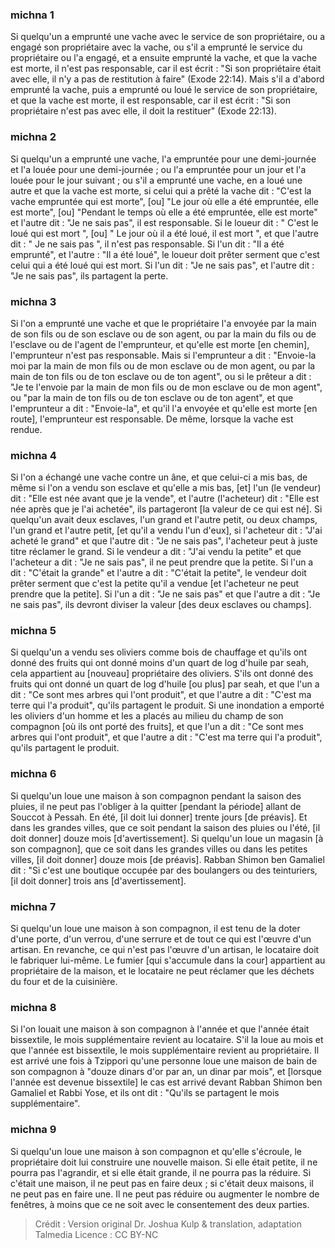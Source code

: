 
### michna 1
Si quelqu'un a emprunté une vache avec le service de son propriétaire, ou a engagé son propriétaire avec la vache, ou s'il a emprunté le service du propriétaire ou l'a engagé, et a ensuite emprunté la vache, et que la vache est morte, il n'est pas responsable, car il est écrit : "Si son propriétaire était avec elle, il n'y a pas de restitution à faire" (Exode 22:14). Mais s'il a d'abord emprunté la vache, puis a emprunté ou loué le service de son propriétaire, et que la vache est morte, il est responsable, car il est écrit : "Si son propriétaire n'est pas avec elle, il doit la restituer" (Exode 22:13).

### michna 2
Si quelqu'un a emprunté une vache, l'a empruntée pour une demi-journée et l'a louée pour une demi-journée ; ou l'a empruntée pour un jour et l'a louée pour le jour suivant ; ou s'il a emprunté une vache, en a loué une autre et que la vache est morte, si celui qui a prêté la vache dit : "C'est la vache empruntée qui est morte", [ou] "Le jour où elle a été empruntée, elle est morte", [ou] "Pendant le temps où elle a été empruntée, elle est morte" et l'autre dit : "Je ne sais pas", il est responsable. Si le loueur dit : " C'est le loué qui est mort ", [ou] " Le jour où il a été loué, il est mort ", et que l'autre dit : " Je ne sais pas ", il n'est pas responsable. Si l'un dit : "Il a été emprunté", et l'autre : "Il a été loué", le loueur doit prêter serment que c'est celui qui a été loué qui est mort. Si l'un dit : "Je ne sais pas", et l'autre dit : "Je ne sais pas", ils partagent la perte.

### michna 3
Si l'on a emprunté une vache et que le propriétaire l'a envoyée par la main de son fils ou de son esclave ou de son agent, ou par la main du fils ou de l'esclave ou de l'agent de l'emprunteur, et qu'elle est morte [en chemin], l'emprunteur n'est pas responsable. Mais si l'emprunteur a dit : "Envoie-la moi par la main de mon fils ou de mon esclave ou de mon agent, ou par la main de ton fils ou de ton esclave ou de ton agent", ou si le prêteur a dit : "Je te l'envoie par la main de mon fils ou de mon esclave ou de mon agent", ou "par la main de ton fils ou de ton esclave ou de ton agent", et que l'emprunteur a dit : "Envoie-la", et qu'il l'a envoyée et qu'elle est morte [en route], l'emprunteur est responsable. De même, lorsque la vache est rendue.

### michna 4
Si l'on a échangé une vache contre un âne, et que celui-ci a mis bas, de même si l'on a vendu son esclave et qu'elle a mis bas, [et] l'un (le vendeur) dit : "Elle est née avant que je la vende", et l'autre (l'acheteur) dit : "Elle est née après que je l'ai achetée", ils partageront [la valeur de ce qui est né]. Si quelqu'un avait deux esclaves, l'un grand et l'autre petit, ou deux champs, l'un grand et l'autre petit, [et qu'il a vendu l'un d'eux], si l'acheteur dit : "J'ai acheté le grand" et que l'autre dit : "Je ne sais pas", l'acheteur peut à juste titre réclamer le grand. Si le vendeur a dit : "J'ai vendu la petite" et que l'acheteur a dit : "Je ne sais pas", il ne peut prendre que la petite. Si l'un a dit : "C'était la grande" et l'autre a dit : "C'était la petite", le vendeur doit prêter serment que c'est la petite qu'il a vendue [et l'acheteur ne peut prendre que la petite]. Si l'un a dit : "Je ne sais pas" et que l'autre a dit : "Je ne sais pas", ils devront diviser la valeur [des deux esclaves ou champs].

### michna 5
Si quelqu'un a vendu ses oliviers comme bois de chauffage et qu'ils ont donné des fruits qui ont donné moins d'un quart de log d'huile par seah, cela appartient au [nouveau] propriétaire des oliviers. S'ils ont donné des fruits qui ont donné un quart de log d'huile [ou plus] par seah, et que l'un a dit : "Ce sont mes arbres qui l'ont produit", et que l'autre a dit : "C'est ma terre qui l'a produit", qu'ils partagent le produit. Si une inondation a emporté les oliviers d'un homme et les a placés au milieu du champ de son compagnon [où ils ont porté des fruits], et que l'un a dit : "Ce sont mes arbres qui l'ont produit", et que l'autre a dit : "C'est ma terre qui l'a produit", qu'ils partagent le produit.

### michna 6
Si quelqu'un loue une maison à son compagnon pendant la saison des pluies, il ne peut pas l'obliger à la quitter [pendant la période] allant de Souccot à Pessah. En été, [il doit lui donner] trente jours [de préavis]. Et dans les grandes villes, que ce soit pendant la saison des pluies ou l'été, [il doit donner] douze mois [d'avertissement]. Si quelqu'un loue un magasin [à son compagnon], que ce soit dans les grandes villes ou dans les petites villes, [il doit donner] douze mois [de préavis]. Rabban Shimon ben Gamaliel dit :  "Si c'est une boutique occupée par des boulangers ou des teinturiers, [il doit donner] trois ans [d'avertissement].

### michna 7
Si quelqu'un loue une maison à son compagnon, il est tenu de la doter d'une porte, d'un verrou, d'une serrure et de tout ce qui est l'œuvre d'un artisan. En revanche, ce qui n'est pas l'œuvre d'un artisan, le locataire doit le fabriquer lui-même. Le fumier [qui s'accumule dans la cour] appartient au propriétaire de la maison, et le locataire ne peut réclamer que les déchets du four et de la cuisinière.

### michna 8
Si l'on louait une maison à son compagnon à l'année et que l'année était bissextile, le mois supplémentaire revient au locataire. S'il la loue au mois et que l'année est bissextile, le mois supplémentaire revient au propriétaire. Il est arrivé une fois à Tzippori qu'une personne loue une maison de bain de son compagnon à "douze dinars d'or par an, un dinar par mois", et [lorsque l'année est devenue bissextile] le cas est arrivé devant Rabban Shimon ben Gamaliel et Rabbi Yose, et ils ont dit :  "Qu'ils se partagent le mois supplémentaire".

### michna 9
Si quelqu'un loue une maison à son compagnon et qu'elle s'écroule, le propriétaire doit lui construire une nouvelle maison. Si elle était petite, il ne pourra pas l'agrandir, et si elle était grande, il ne pourra pas la réduire. Si c'était une maison, il ne peut pas en faire deux ; si c'était deux maisons, il ne peut pas en faire une. Il ne peut pas réduire ou augmenter le nombre de fenêtres, à moins que ce ne soit avec le consentement des deux parties.

>Crédit : Version original Dr. Joshua Kulp & translation, adaptation Talmedia
>Licence : CC BY-NC